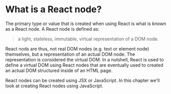 # What is a React node?

The primary type or value that is created when using React is what is known as a React node. A React node is defined as:

 > a light, stateless, immutable, virtual representation of a DOM node.

React nods are thus, not real DOM nodes (e.g. text or element node) themselves, but a representation of an actual DOM node. The representation is considered the virtual DOM. In a nutshell, React is used to define a virtual DOM using React nodes that are eventually used to created an actual DOM structured inside of an HTML page.

React nodes can be created using JSX or JavaScript. In this chapter we'll  look at creating React nodes using JavaScript.

